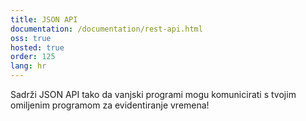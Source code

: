 ```yaml
---
title: JSON API
documentation: /documentation/rest-api.html
oss: true
hosted: true
order: 125
lang: hr
---
```


Sadrži JSON API tako da vanjski programi mogu komunicirati s tvojim omiljenim programom za evidentiranje vremena!
